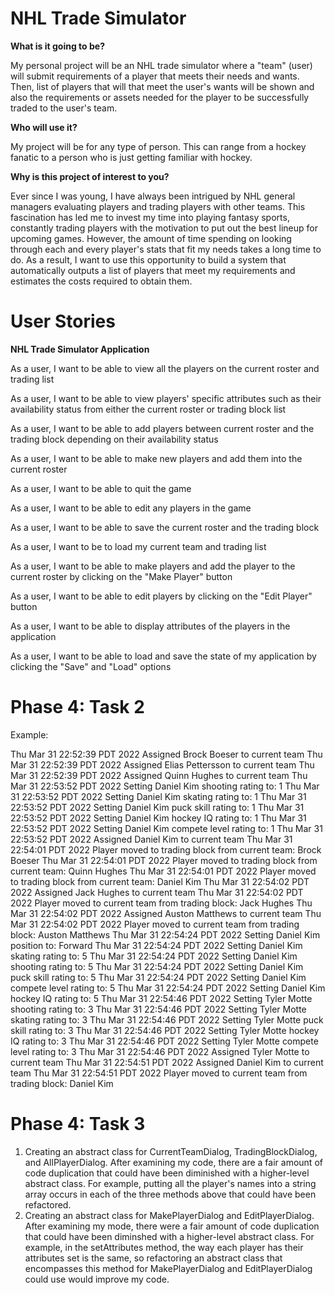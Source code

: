 # NHL Trade Simulator

**What is it going to be?**

My personal project will be an NHL trade simulator where a "team" (user) will 
submit requirements of a player that meets their needs and wants. Then,  list of players that 
will that meet the user's wants will be shown and also the requirements or assets needed 
for the player to be successfully traded to the user's team. 

**Who will use it?** 

My project will be for any type of person. This can range from a hockey fanatic to 
a person who is just getting familiar with hockey. 

**Why is this project of interest to you?** 

Ever since I was young, I have always been intrigued by NHL general managers 
evaluating players and trading players with other teams. This fascination has 
led me to invest my time into playing fantasy sports, constantly trading players
with the motivation to put out the best lineup for upcoming games. However, the amount
of time spending on looking through each and every player's stats that fit my needs 
takes a long time to do. As a result, I want to use this opportunity to build 
a system that automatically outputs a list of players that meet my requirements and 
estimates the costs required to obtain them. 

# User Stories 

**NHL Trade Simulator Application**

As a user, I want to be able to view all the players on the current roster and trading list

As a user, I want to be able to view players' specific attributes such as their availability status from either 
the current roster or trading block list

As a user, I want to be able to add players between current roster and the trading block depending on their
availability status

As a user, I want to be able to make new players and add them into the current roster

As a user, I want to be able to quit the game

As a user, I want to be able to edit any players in the game

As a user, I want to be able to save the current roster and the trading block 

As a user, I want to be to load my current team and trading list

As a user, I want to be able to make players and add the player to the current roster by clicking on the "Make Player"
           button

As a user, I want to be able to edit players by clicking on the "Edit Player" button

As a user, I want to be able to display attributes of the players in the application

As a user, I want to be able to load and save the state of my application by clicking the "Save" and "Load" options

# Phase 4: Task 2

Example: 

Thu Mar 31 22:52:39 PDT 2022
Assigned Brock Boeser to current team
Thu Mar 31 22:52:39 PDT 2022
Assigned Elias Pettersson to current team
Thu Mar 31 22:52:39 PDT 2022
Assigned Quinn Hughes to current team
Thu Mar 31 22:53:52 PDT 2022
Setting Daniel Kim shooting rating to: 1
Thu Mar 31 22:53:52 PDT 2022
Setting Daniel Kim skating rating to: 1
Thu Mar 31 22:53:52 PDT 2022
Setting Daniel Kim puck skill rating to: 1
Thu Mar 31 22:53:52 PDT 2022
Setting Daniel Kim hockey IQ rating to: 1
Thu Mar 31 22:53:52 PDT 2022
Setting Daniel Kim compete level rating to: 1
Thu Mar 31 22:53:52 PDT 2022
Assigned Daniel Kim to current team
Thu Mar 31 22:54:01 PDT 2022
Player moved to trading block from current team: Brock Boeser
Thu Mar 31 22:54:01 PDT 2022
Player moved to trading block from current team: Quinn Hughes
Thu Mar 31 22:54:01 PDT 2022
Player moved to trading block from current team: Daniel Kim
Thu Mar 31 22:54:02 PDT 2022
Assigned Jack Hughes to current team
Thu Mar 31 22:54:02 PDT 2022
Player moved to current team from trading block: Jack Hughes
Thu Mar 31 22:54:02 PDT 2022
Assigned Auston Matthews to current team
Thu Mar 31 22:54:02 PDT 2022
Player moved to current team from trading block: Auston Matthews
Thu Mar 31 22:54:24 PDT 2022
Setting Daniel Kim position to: Forward
Thu Mar 31 22:54:24 PDT 2022
Setting Daniel Kim skating rating to: 5
Thu Mar 31 22:54:24 PDT 2022
Setting Daniel Kim shooting rating to: 5
Thu Mar 31 22:54:24 PDT 2022
Setting Daniel Kim puck skill rating to: 5
Thu Mar 31 22:54:24 PDT 2022
Setting Daniel Kim compete level rating to: 5
Thu Mar 31 22:54:24 PDT 2022
Setting Daniel Kim hockey IQ rating to: 5
Thu Mar 31 22:54:46 PDT 2022
Setting Tyler Motte shooting rating to: 3
Thu Mar 31 22:54:46 PDT 2022
Setting Tyler Motte skating rating to: 3
Thu Mar 31 22:54:46 PDT 2022
Setting Tyler Motte puck skill rating to: 3
Thu Mar 31 22:54:46 PDT 2022
Setting Tyler Motte hockey IQ rating to: 3
Thu Mar 31 22:54:46 PDT 2022
Setting Tyler Motte compete level rating to: 3
Thu Mar 31 22:54:46 PDT 2022
Assigned Tyler Motte to current team
Thu Mar 31 22:54:51 PDT 2022
Assigned Daniel Kim to current team
Thu Mar 31 22:54:51 PDT 2022
Player moved to current team from trading block: Daniel Kim

# Phase 4: Task 3

1) Creating an abstract class for CurrentTeamDialog, TradingBlockDialog, and AllPlayerDialog. After examining my code,
   there are a fair amount of code duplication that could have been diminished with a higher-level abstract class.
   For example, putting all the player's names into a string array occurs in each of the three methods above that
   could have been refactored. 
2) Creating an abstract class for MakePlayerDialog and EditPlayerDialog. After examining my mode, there were a fair
   amount of code duplication that could have been diminshed with a higher-level abstract class. For example, in the 
   setAttributes method, the way each player has their attributes set is the same, so refactoring an abstract class
   that encompasses this method for MakePlayerDialog and EditPlayerDialog could use would improve my code. 










